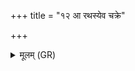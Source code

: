 +++
title = "१२ आ रथस्येव चक्रे"

+++
<details><summary>मूलम् (GR)</summary>

आ रथस्येव चक्रे  
अभि मा वर्तताम् असौ ।  
रेष्मच्छिन्नं यथा तृणं  
वेष्टासौ मनसा मयि ॥
</details>